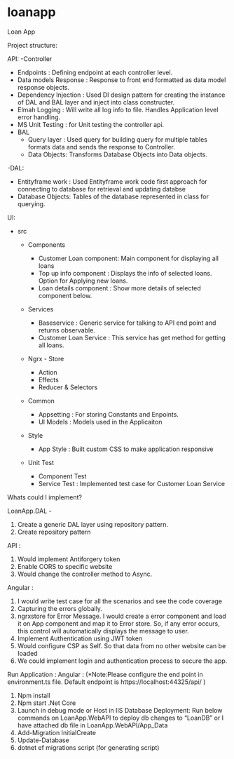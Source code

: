 # loanapp
Loan App


Project structure: 

API:
-Controller
 - Endpoints : Defining endpoint at each controller level.
 - Data models Response : Response to front end formatted as data model response objects.
 - Dependency Injection : Used DI design pattern for creating the instance of DAL and BAL layer and inject into class constructer.
 - Elmah Logging : Will write all log info to file. Handles Application level error handling.
 - MS Unit Testing : for Unit testing the controller api.
- BAL
  - Query layer : Used query for building query for multiple tables formats data and sends the response to Controller.
  - Data Objects: Transforms Database Objects into Data objects.

-DAL:
  - Entityframe work : Used Entityframe work code first approach for connecting to database for retrieval and updating databse
  - Database Objects: Tables of the database represented in class for querying.

UI:
  - src 
    - Components 
         - Customer Loan component: Main component for displaying all loans
         - Top up info component : Displays the info of selected loans. Option for Applying new loans. 
         - Loan details component : Show more details of selected component below. 
    - Services
         - Baseservice : Generic service for talking to API end point and returns observable. 
         - Customer Loan Service :  This service has get method for getting all loans. 
    - Ngrx - Store
         - Action 
         - Effects
         - Reducer & Selectors 

    - Common
        - Appsetting : For storing Constants and Enpoints. 
        - UI Models : Models used in the Applicaiton
    - Style
       - App Style : Built custom CSS to make application responsive
    - Unit Test 
       - Component Test
       - Service Test : Implemented test case for Customer Loan Service

Whats could I implement?


LoanApp.DAL - 
1.	 Create a generic DAL layer using repository pattern.
2.	Create repository pattern

API : 
1.	Would implement Antiforgery token 
2.	Enable CORS to specific website
3. Would change the controller method to Async. 

Angular :
1.	I would write test case for all the scenarios and see the code coverage
2.	Capturing the errors globally. 
3.	ngrxstore for Error Message. I would create a error component and load it on App component and map it to Error store. So, if any error occurs, this control will automatically displays the message to user. 
4.	Implement Authentication using JWT token 
5.	Would configure CSP as Self. So that data from no other website can be loaded
6.	We could implement login and authentication process to secure the app. 


Run Application :
Angular : 
(*Note:Please configure the end point in environment.ts file. Default endpoint is https://localhost:44325/api/ )
1.	Npm install
2.	Npm start
.Net Core 
1.	Launch in debug mode or Host in IIS
Database Deployment:
Run below commands on LoanApp.WebAPI to deploy db changes to “LoanDB” or I have attached db file in LoanApp.WebAPI/App_Data
1. Add-Migration InitialCreate
2. Update-Database
3. dotnet ef migrations script (for generating script)

